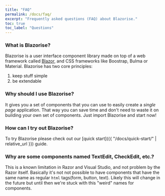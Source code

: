 ```yaml
---
title: "FAQ"
permalink: /docs/faq/
excerpt: "Frequently asked questions (FAQ) about Blazorise."
toc: true
toc_label: "Questions"
---
```


### What is Blazorise?

Blazorise is a user interface component library made on top of a web framework called [Blazor](https://blazor.net), and CSS frameworks like Boostrap, Bulma or Material. Blazorise has two core principles: 
1. keep stuff simple
2. be extendable

### Why should I use Blazorise?

It gives you a set of components that you can use to easily create a _single page_ application. That way you can save time and don't need to waste it on building your own set of components. Just import Blazorise and start now!

### How can I try out Blazorise?

To try Blazorise please check out our [quick start]({{ "/docs/quick-start/" | relative_url }}) guide.

### Why are some components named TextEdit, CheckEdit, etc.?

This is a known limitation in Razor and Visual Studio, and not problem by the Razor itself. Basically it's not not possible to have components that have the same name as regular `html` tags(form, button, text). Likely this will change in the future but until then we're stuck with this "weird" names for components.